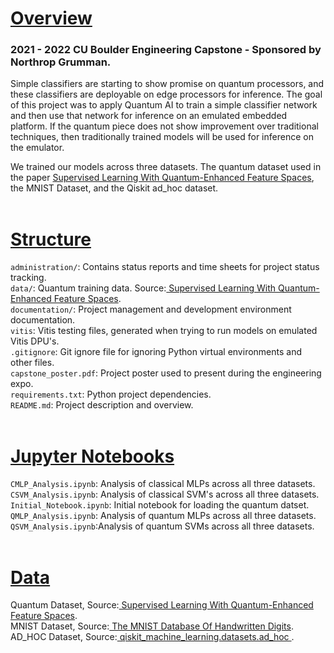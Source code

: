 # <ins>Overview</ins>
### 2021 - 2022 CU Boulder Engineering Capstone - Sponsored by Northrop Grumman.<br>
Simple classifiers are starting to show promise on quantum processors, and these 
classifiers are deployable on edge processors for inference. The goal of this 
project was to apply Quantum AI to train a simple classifier network and then 
use that network for inference on an emulated embedded platform. If the quantum 
piece does not show improvement over traditional techniques, then traditionally 
trained models will be used for inference on the emulator. <br>

We trained our models across three datasets. The quantum dataset used in the
paper [ Supervised Learning With Quantum-Enhanced Feature Spaces](https://www.nature.com/articles/s41586-019-0980-2#MOESM1),
the MNIST Dataset, and the Qiskit ad_hoc dataset.<br><br>
# <ins>Structure</ins>
`administration/`: Contains status reports and time sheets for project status tracking.<br>
`data/`: Quantum training data. Source:[ Supervised Learning With Quantum-Enhanced Feature Spaces](https://www.nature.com/articles/s41586-019-0980-2#MOESM1).<br>
`documentation/`: Project management and development environment documentation.<br>
`vitis`: Vitis testing files, generated when trying to run models on emulated Vitis DPU's.<br>
`.gitignore`: Git ignore file for ignoring Python virtual environments and other files.<br>
`capstone_poster.pdf`: Project poster used to present during the engineering expo.<br>
`requirements.txt`: Python project dependencies.<br>
`README.md`: Project description and overview.<br><br>


# <ins>Jupyter Notebooks</ins>
`CMLP_Analysis.ipynb`: Analysis of classical MLPs across all three datasets.<br>
`CSVM_Analysis.ipynb`: Analysis of classical SVM's across all three datasets.<br>
`Initial_Notebook.ipynb`: Initial notebook for loading the quantum datset.<br>
`QMLP_Analysis.ipynb`: Analysis of quantum MLPs across all three datasets.<br>
`QSVM_Analysis.ipynb`:Analysis of quantum SVMs across all three datasets.<br><br>

# <ins>Data</ins>
Quantum Dataset, Source:[ Supervised Learning With Quantum-Enhanced Feature Spaces](https://www.nature.com/articles/s41586-019-0980-2#MOESM1).<br>
MNIST Dataset, Source:[ The MNIST Database Of Handwritten Digits](http://yann.lecun.com/exdb/mnist/).<br>
AD_HOC Dataset, Source:[ qiskit_machine_learning.datasets.ad_hoc ](https://qiskit.org/documentation/machine-learning/_modules/qiskit_machine_learning/datasets/ad_hoc.html).
